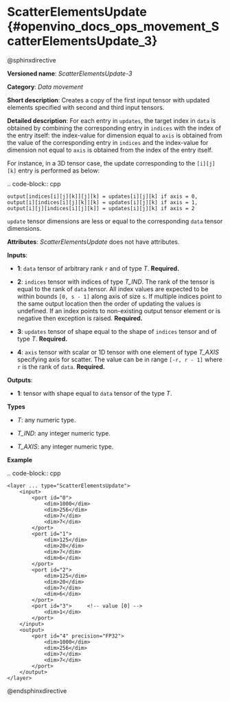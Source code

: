 # ScatterElementsUpdate {#openvino_docs_ops_movement_ScatterElementsUpdate_3}

@sphinxdirective

**Versioned name**: *ScatterElementsUpdate-3*

**Category**: *Data movement*

**Short description**: Creates a copy of the first input tensor with updated elements specified with second and third input tensors.

**Detailed description**: For each entry in ``updates``, the target index in ``data`` is obtained by combining the corresponding entry in
``indices`` with the index of the entry itself: the index-value for dimension equal to ``axis`` is obtained from the value of the corresponding entry in
``indices`` and the index-value for dimension not equal to ``axis`` is obtained from the index of the entry itself.

For instance, in a 3D tensor case, the update corresponding to the ``[i][j][k]`` entry is performed as below:

.. code-block:: cpp

    output[indices[i][j][k]][j][k] = updates[i][j][k] if axis = 0,
    output[i][indices[i][j][k]][k] = updates[i][j][k] if axis = 1,
    output[i][j][indices[i][j][k]] = updates[i][j][k] if axis = 2


``update`` tensor dimensions are less or equal to the corresponding ``data`` tensor dimensions.

**Attributes**: *ScatterElementsUpdate* does not have attributes.

**Inputs**:

*   **1**: ``data`` tensor of arbitrary rank ``r`` and of type *T*. **Required.**

*   **2**: ``indices`` tensor with indices of type *T_IND*. The rank of the tensor is equal to the rank of ``data`` tensor. All index values are expected to be within bounds ``[0, s - 1]`` along axis of size ``s``. If multiple indices point to the
same output location then the order of updating the values is undefined. If an index points to non-existing output
tensor element or is negative then exception is raised. **Required.**

*   **3**: ``updates`` tensor of shape equal to the shape of ``indices`` tensor and of type *T*. **Required.**

*   **4**: ``axis`` tensor with scalar or 1D tensor with one element of type *T_AXIS* specifying axis for scatter.
The value can be in range ``[-r, r - 1]`` where ``r`` is the rank of ``data``. **Required.**

**Outputs**:

*   **1**: tensor with shape equal to ``data`` tensor of the type *T*.

**Types**

* *T*: any numeric type.

* *T_IND*: any integer numeric type.

* *T_AXIS*: any integer numeric type.

**Example**

.. code-block:: cpp  

    <layer ... type="ScatterElementsUpdate">
        <input>
            <port id="0">
                <dim>1000</dim>
                <dim>256</dim>
                <dim>7</dim>
                <dim>7</dim>
            </port>
            <port id="1">
                <dim>125</dim>
                <dim>20</dim>
                <dim>7</dim>
                <dim>6</dim>
            </port>
            <port id="2">
                <dim>125</dim>
                <dim>20</dim>
                <dim>7</dim>
                <dim>6</dim>
            </port>
            <port id="3">     <!-- value [0] -->
                <dim>1</dim>
            </port>
        </input>
        <output>
            <port id="4" precision="FP32">
                <dim>1000</dim>
                <dim>256</dim>
                <dim>7</dim>
                <dim>7</dim>
            </port>
        </output>
    </layer>

@endsphinxdirective

